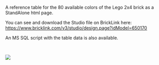 A reference table for the 80 available colors of the Lego 2x4 brick as a StandAlone html page.

You can see and download the Studio file on BrickLink here: https://www.bricklink.com/v3/studio/design.page?idModel=650170

An MS SQL script with the table data is also available.

&nbsp;

<img src="https://lego-cmf.vanderwaal.eu/images/legocolortable_V3.png">
